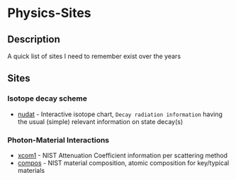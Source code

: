 # Physics-Sites
## Description
A quick list of sites I need to remember exist over the years

## Sites
### Isotope decay scheme
* [nudat](https://www.nndc.bnl.gov/nudat3/) - Interactive isotope chart, `Decay radiation information` having the usual (simple) relevant information on state decay(s)

### Photon-Material Interactions
* [xcom1](https://physics.nist.gov/PhysRefData/Xcom/html/xcom1.html) - NIST Attenuation Coefficient information per scattering method
* [compos](https://physics.nist.gov/cgi-bin/Star/compos.pl) - NIST material composition, atomic composition for key/typical materials
